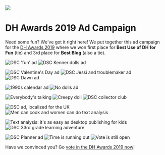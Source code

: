 <img src="_static/images/DSCLogo.png" />

# DH Awards 2019 Ad Campaign

Need some fun? We've got it right here! We put together this ad campaign for the <a href="http://dhawards.org/dhawards2019/results/">DH Awards 2019</a> where we won first place for **Best Use of DH for Fun** (tie) and 3rd place for **Best Blog** (also a tie).

![DSC 'fun' ad](_static/images/dhawards2019/dsc_fun_ad.jpg)
![DSC Kenner dolls ad](_static/images/dhawards2019/kenner_dolls_dsc_ad.jpg)

![DSC Valentine's Day ad](_static/images/dhawards2019/valentines_day_dsc_ad.jpg)
![DSC Jessi and troublemaker ad](_static/images/dhawards2019/jessi_troublemaker_dsc_ad.jpg)
![DSC Dawn ad](_static/images/dhawards2019/dsc_ad_dawn.jpg)

![1990s calendar ad](_static/images/dhawards2019/1990_cover_dsc_ad.jpg)
![No dolls ad](_static/images/dhawards2019/dsc_ad_no_dolls.jpg)

![Everybody's talking](_static/images/dhawards2019/everybodys_talking_dsc_ad.jpg)
![Creepy doll](_static/images/dhawards2019/possessed_doll_dsc_ad.jpg)
![DSC collector club](_static/images/dhawards2019/collectors_club_ad.jpg)

![DSC ad, localized for the UK](_static/images/dhawards2019/dsc_uk_kristy_president_ad.jpg)
![Men can cook and women can do text analysis](_static/images/dhawards2019/dsc_ad_mr_mom.jpg)

![Text analysis: it's as easy as desktop publishing for kids](_static/images/dhawards2019/dsc_ad_friendship_kit.jpg)
![DSC 33rd grade learning adventure](_static/images/dhawards2019/dsc_ad_33rd_grade_learning_adventure.jpg)

![DSC Planner ad](_static/images/dhawards2019/dsc_ad_planner.jpg)
![Time is running out](_static/images/dhawards2019/dsc_time_running_out.jpg)
![Vote is still open](_static/images/dhawards2019/dsc_vote_still_open.jpg)

Have we convinced you? Go [vote in the DH Awards 2019 now](http://dhawards.org/dhawards2019/voting/)!
